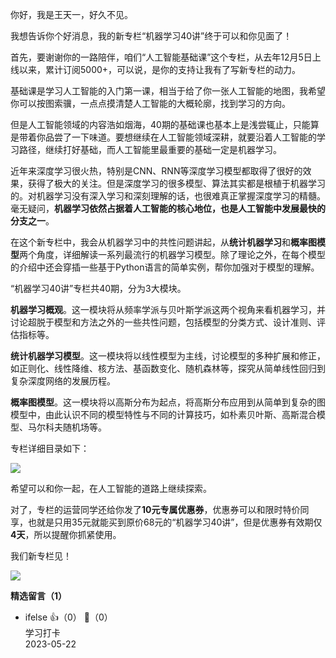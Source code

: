 你好，我是王天一，好久不见。

我想告诉你个好消息，我的新专栏“机器学习40讲”终于可以和你见面了！

首先，要谢谢你的一路陪伴，咱们“人工智能基础课”这个专栏，从去年12月5日上线以来，累计订阅5000+，可以说，是你的支持让我有了写新专栏的动力。

基础课是学习人工智能的入门第一课，相当于给了你一张人工智能的地图，我希望你可以按图索骥，一点点摸清楚人工智能的大概轮廓，找到学习的方向。

但是人工智能领域的内容浩如烟海，40期的基础课也基本上是浅尝辄止，只能算是带着你品尝了一下味道。要想继续在人工智能领域深耕，就要沿着人工智能的学习路径，继续打好基础，而人工智能里最重要的基础一定是机器学习。

近年来深度学习很火热，特别是CNN、RNN等深度学习模型都取得了很好的效果，获得了极大的关注。但是深度学习的很多模型、算法其实都是根植于机器学习的。对机器学习没有深入学习和深刻理解的话，也很难真正掌握深度学习的精髓。毫无疑问，**机器学习依然占据着人工智能的核心地位，也是人工智能中发展最快的分支之一**。

在这个新专栏中，我会从机器学习中的共性问题讲起，从**统计机器学习**和**概率图模型**两个角度，详细解读一系列最流行的机器学习模型。除了理论之外，在每个模型的介绍中还会穿插一些基于Python语言的简单实例，帮你加强对于模型的理解。

“机器学习40讲”专栏共40期，分为3大模块。

**机器学习概观**。这一模块将从频率学派与贝叶斯学派这两个视角来看机器学习，并讨论超脱于模型和方法之外的一些共性问题，包括模型的分类方式、设计准则、评估指标等。

**统计机器学习模型**。这一模块将以线性模型为主线，讨论模型的多种扩展和修正，如正则化、线性降维、核方法、基函数变化、随机森林等，探究从简单线性回归到复杂深度网络的发展历程。

**概率图模型**。这一模块将以高斯分布为起点，将高斯分布应用到从简单到复杂的图模型中，由此认识不同的模型特性与不同的计算技巧，如朴素贝叶斯、高斯混合模型、马尔科夫随机场等。

专栏详细目录如下：

![](https://static001.geekbang.org/resource/image/5d/78/5d51a2322e9cf8bce991fdfbb952da78.jpg?wh=750%2A2442)

希望可以和你一起，在人工智能的道路上继续探索。

对了，专栏的运营同学还给你发了**10元专属优惠券**，优惠券可以和限时特价同享，也就是只用35元就能买到原价68元的“机器学习40讲”，但是优惠券有效期仅**4天**，所以提醒你抓紧使用。

我们新专栏见！

[![](https://static001.geekbang.org/resource/image/35/18/355b6c6ffaec827191b09dfdcecf8618.jpg?wh=1082%2A535)](https://time.geekbang.org/column/intro/97?utm_source=app&utm_medium=62&utm_campaign=97-presell&utm_content=new-article)
<div><strong>精选留言（1）</strong></div><ul>
<li><span>ifelse</span> 👍（0） 💬（0）<div>学习打卡</div>2023-05-22</li><br/>
</ul>